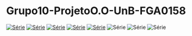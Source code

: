 # Grupo10-ProjetoO.O-UnB-FGA0158
[![Série](https://img.shields.io/badge/Lucas-Grupo10-blue)](https://github.com/lramon2001)
[![Série](https://img.shields.io/badge/Paulo-Grupo10-green)](https://github.com/PhRezende-eng)
[![Série](https://img.shields.io/badge/Adrian-Grupo10-blue)](https://github.com/SwampTG)
[![Série](https://img.shields.io/badge/Diogenes-Grupo10-green)](https://github.com/diogjunior100)
[![Série](https://img.shields.io/badge/Arthur-Grupo10-blue)](https://github.com/CrimsonCrown)
![Série](https://img.shields.io/badge/Professor-AndreLanna-green)
![Série](https://img.shields.io/badge/Projeto-Estacionamento-blue)
![Série](https://img.shields.io/badge/Discplina-O.Objetos-green)



